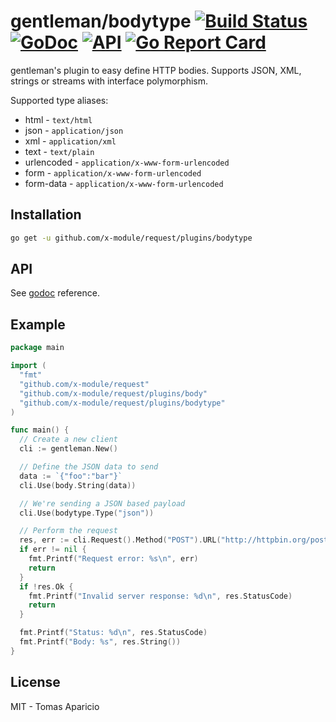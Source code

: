 # gentleman/bodytype [![Build Status](https://travis-ci.org/h2non/gentleman.png)](https://travis-ci.org/h2non/gentleman) [![GoDoc](https://godoc.org/github.com/h2non/gentleman/plugins/bodytype?status.svg)](https://godoc.org/github.com/h2non/gentleman/plugins/bodytype) [![API](https://img.shields.io/badge/status-stable-green.svg?style=flat)](https://godoc.org/github.com/h2non/gentleman/plugins/bodytype) [![Go Report Card](https://goreportcard.com/badge/github.com/h2non/gentleman)](https://goreportcard.com/report/github.com/h2non/gentleman)

gentleman's plugin to easy define HTTP bodies. Supports JSON, XML, strings or streams with interface polymorphism. 

Supported type aliases:

- html       - `text/html`
- json       - `application/json`
- xml        - `application/xml`
- text       - `text/plain`
- urlencoded - `application/x-www-form-urlencoded`
- form       - `application/x-www-form-urlencoded`
- form-data  - `application/x-www-form-urlencoded`

## Installation

```bash
go get -u github.com/x-module/request/plugins/bodytype
```

## API

See [godoc](https://godoc.org/github.com/h2non/gentleman/plugins/bodytype) reference.

## Example

```go
package main

import (
  "fmt"
  "github.com/x-module/request"
  "github.com/x-module/request/plugins/body"
  "github.com/x-module/request/plugins/bodytype"
)

func main() {
  // Create a new client
  cli := gentleman.New()

  // Define the JSON data to send 
  data := `{"foo":"bar"}`
  cli.Use(body.String(data))

  // We're sending a JSON based payload
  cli.Use(bodytype.Type("json"))

  // Perform the request
  res, err := cli.Request().Method("POST").URL("http://httpbin.org/post").Send()
  if err != nil {
    fmt.Printf("Request error: %s\n", err)
    return
  }
  if !res.Ok {
    fmt.Printf("Invalid server response: %d\n", res.StatusCode)
    return
  }

  fmt.Printf("Status: %d\n", res.StatusCode)
  fmt.Printf("Body: %s", res.String())
}
```

## License

MIT - Tomas Aparicio
